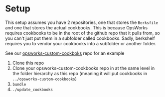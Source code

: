 # Setup

This setup assumes you have 2 repositories, one that stores the `Berksfile` and one that stores the actual cookbooks. This is because OpsWorks requires cookbooks to be in the root of the github repo that it pulls from, so you can't just put them in a subfolder called cookbooks. Sadly, berkshelf requires you to vendor your cookbooks into a subfolder or another folder.

See our [opsworks-custom-cookboks](git@github.com:CultConspiracy/opsworks-custom-cookbooks.git) repo for an example

1. Clone this repo
1. Clone your opsworks-custom-cookbooks repo in at the same level in the folder hierarchy as this repo (meaning it will put cookbooks in `../opsworks-custom-cookbooks`)
1. `bundle`
1. `./update_cookbooks`
